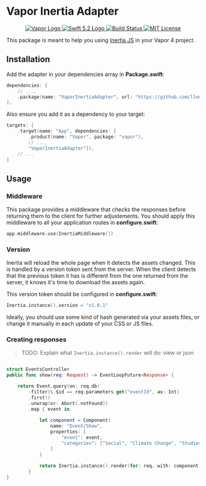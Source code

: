 # Vapor Inertia Adapter

<p align="center">
    <a href="https://vapor.codes">
        <img src="http://img.shields.io/badge/Vapor-4-brightgreen.svg" alt="Vapor Logo">
    </a>
    <a href="https://swift.org">
        <img src="http://img.shields.io/badge/Swift-5.2-brightgreen.svg" alt="Swift 5.2 Logo">
    </a>
    <a href="https://github.com/lloople/vapor-inertia-adapter/actions">
        <img src="https://github.com/lloople/vapor-inertia-adapter/workflows/Swift/badge.svg?branch=main" alt="Build Status">
    </a>
    <a href="https://raw.githubusercontent.com/lloople/vapor-inertia-adapter/main/LICENSE">
        <img src="https://img.shields.io/badge/license-MIT-blue.svg" alt="MIT License">
    </a>
</p>

This package is meant to help you using [Inertia JS](https://inertiajs.com) in your Vapor 4 project.

## Installation

Add the adapter in your dependencies array in **Package.swift**:

```swift
dependencies: [
    // ...,
    .package(name: "VaporInertiaAdapter", url: "https://github.com/lloople/vapor-inertia-adapter.git", from: "1.0.0")
],
```

Also ensure you add it as a dependency to your target:

```swift
targets: [
    .target(name: "App", dependencies: [
        .product(name: "Vapor", package: "vapor"), 
        // ..., 
        "VaporInertiaAdapter"]),
    // ...
]
```

## Usage

### Middleware

This package provides a middleware that checks the responses before returning them to the client for further adjustements. You should apply this middleware to all your application routes in **configure.swift**:

```swift
app.middleware.use(InertiaMiddleware())
```

### Version

Inertia will reload the whole page when it detects the assets changed. This is handled by a version token sent from the server. When the client detects that the previous token it has is different from the one returned from the server, it knows it's time to download the assets again.

This version token should be configured in **configure.swift**:

```swift
Inertia.instance().version = "v1.0.1"
```

Ideally, you should use some kind of hash generated via your assets files, or change it manually in each update of your CSS or JS files.

### Creating responses

> TODO: Explain what `Inertia.instance().render` will do: view or json

```swift

struct EventsController
public func show(req: Request) -> EventLoopFuture<Response> {

    return Event.query(on: req.db)
        .filter(\.$id == req.parameters.get("eventId", as: Int)
        .first()
        .unwrap(or: Abort(.notFound))
        .map { event in
        
            let component = Component(
                name: "Event/Show",
                properties: [
                    "event": event,
                    "categories": ["Social", "Climate Change", "Studies"]
                ]
            )
            
            return Inertia.instance().render(for: req, with: component)
        }
}
```

